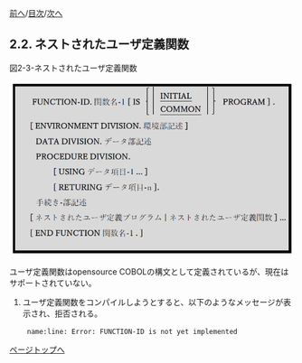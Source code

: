 <!--navi start1-->
[前へ](2-1.md)/[目次](https://opensourcecobol.github.io/markdown/TOC.html)/[次へ](3.md)
<!--navi end1-->
## 2.2. ネストされたユーザ定義関数

図2-3-ネストされたユーザ定義関数

![alt text](Image/2-3.png)

ユーザ定義関数はopensource COBOLの構文として定義されているが、現在はサポートされていない。

1. ユーザ定義関数をコンパイルしようとすると、以下のようなメッセージが表示され、拒否される。

        name:line: Error: FUNCTION-ID is not yet implemented

<!--navi start2-->

[ページトップへ](2-2.md)
<!--navi end2-->
